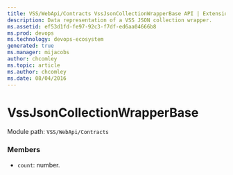 ```yaml
---
title: VSS/WebApi/Contracts VssJsonCollectionWrapperBase API | Extensions for Azure DevOps Services
description: Data representation of a VSS JSON collection wrapper.
ms.assetid: ef53d1fd-fe97-92c3-f7df-ed6aa04666b8
ms.prod: devops
ms.technology: devops-ecosystem
generated: true
ms.manager: mijacobs
author: chcomley
ms.topic: article
ms.author: chcomley
ms.date: 08/04/2016
---
```


# VssJsonCollectionWrapperBase

Module path: `VSS/WebApi/Contracts`


### Members

* `count`: number. 

